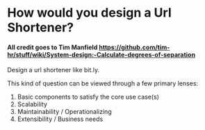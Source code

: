 # **How would you design a Url Shortener?**

#### All credit goes to Tim Manfield https://github.com/tim-hr/stuff/wiki/System-design:-Calculate-degrees-of-separation

Design a url shortener like bit.ly.

This kind of question can be viewed through a few primary lenses:

1. Basic components to satisfy the core use case(s)
2. Scalability
3. Maintainability / Operationalizing
4. Extensibility / Business needs